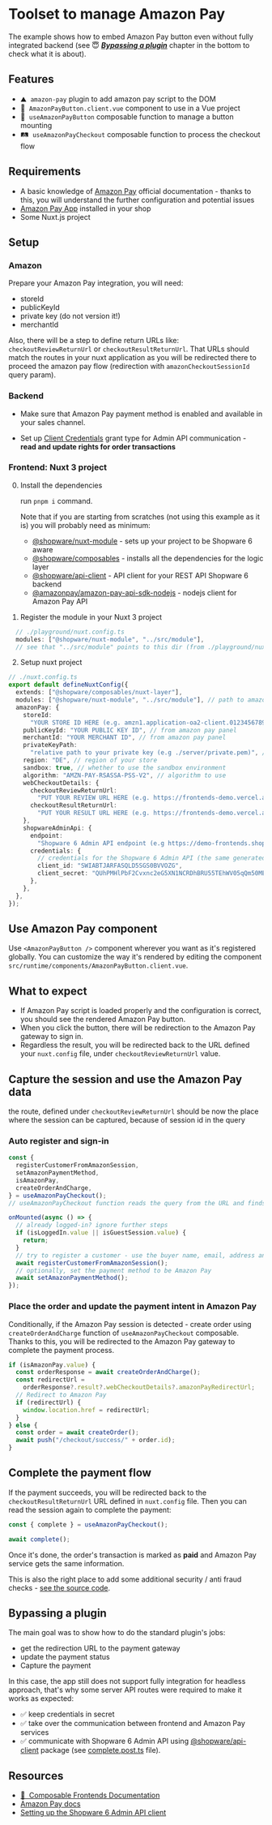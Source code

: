 # Toolset to manage Amazon Pay

The example shows how to embed Amazon Pay button even without fully integrated backend (see 😇 [**_Bypassing a plugin_**](#bypassing-a-plugin) chapter in the bottom to check what it is about).

## Features

<!-- Highlight some of the features your module provide here -->

- ⛰ &nbsp;`amazon-pay` plugin to add amazon pay script to the DOM
- 🚠 &nbsp;`AmazonPayButton.client.vue` component to use in a Vue project
- 🌅 &nbsp;`useAmazonPayButton` composable function to manage a button mounting
- 🛤️ &nbsp;`useAmazonPayCheckout` composable function to process the checkout flow

## Requirements

- A basic knowledge of [Amazon Pay](https://developer.amazon.com/docs/amazon-pay-checkout/introduction.html) official documentation - thanks to this, you will understand the further configuration and potential issues
- [Amazon Pay App](https://store.shopware.com/en/swag117522576433f/amazon-pay.html) installed in your shop
- Some Nuxt.js project

## Setup

### Amazon

Prepare your Amazon Pay integration, you will need:

- storeId
- publicKeyId
- private key (do not version it!)
- merchantId

Also, there will be a step to define return URLs like: `checkoutReviewReturnUrl` or `checkoutResultReturnUrl`. That URLs should match the routes in your nuxt application as you will be redirected there to proceed the amazon pay flow (redirection with `amazonCheckoutSessionId` query param).

### Backend

- Make sure that Amazon Pay payment method is enabled and available in your sales channel.

- Set up [Client Credentials](https://shopware.stoplight.io/docs/admin-api/8e1d78252fa6f-authentication#client-credentials) grant type for Admin API communication - **read and update rights for order transactions**

### Frontend: Nuxt 3 project

0. Install the dependencies

   run `pnpm i` command.

   Note that if you are starting from scratches (not using this example as it is) you will probably need as minimum:

   - [@shopware/nuxt-module](https://www.npmjs.com/package/@shopware/nuxt-module) - sets up your project to be Shopware 6 aware
   - [@shopware/composables](https://www.npmjs.com/package/@shopware/composables) - installs all the dependencies for the logic layer
   - [@shopware/api-client](https://www.npmjs.com/package/@shopware/api-client) - API client for your REST API Shopware 6 backend
   - [@amazonpay/amazon-pay-api-sdk-nodejs](https://www.npmjs.com/package/@amazonpay/amazon-pay-api-sdk-nodejs) - nodejs client for Amazon Pay API

1. Register the module in your Nuxt 3 project

```js
  // ./playground/nuxt.config.ts
  modules: ["@shopware/nuxt-module", "../src/module"],
  // see that "../src/module" points to this dir (from ./playground/nuxt.config.ts file)
```

2. Setup nuxt project

```ts
// ./nuxt.config.ts
export default defineNuxtConfig({
  extends: ["@shopware/composables/nuxt-layer"],
  modules: ["@shopware/nuxt-module", "../src/module"], // path to amazon-pay module
  amazonPay: {
    storeId:
      "YOUR STORE ID HERE (e.g. amzn1.application-oa2-client.0123456789abcdef...)", // from amazon pay panel
    publicKeyId: "YOUR PUBLIC KEY ID", // from amazon pay panel
    merchantId: "YOUR MERCHANT ID", // from amazon pay panel
    privateKeyPath:
      "relative path to your private key (e.g ./server/private.pem)", // from amazon pay panel
    region: "DE", // region of your store
    sandbox: true, // whether to use the sandbox environment
    algorithm: "AMZN-PAY-RSASSA-PSS-V2", // algorithm to use
    webCheckoutDetails: {
      checkoutReviewReturnUrl:
        "PUT YOUR REVIEW URL HERE (e.g. https://frontends-demo.vercel.app/checkout)", // registered in amazon pay panel
      checkoutResultReturnUrl:
        "PUT YOUR RESULT URL HERE (e.g. https://frontends-demo.vercel.app/checkout/success)", // registered in amazon pay panel
    },
    shopwareAdminApi: {
      endpoint:
        "Shopware 6 Admin API endpoint (e.g https://demo-frontends.shopware.store/api)",
      credentials: {
        // credentials for the Shopware 6 Admin API (the same generated in **Backend** chapter above)
        client_id: "SWIABTJARFASQLD5SGS0BVVOZG",
        client_secret: "QUhPMHlPbF2Cvxnc2eG5XN1NCRDhBRU55TEhWV05qQm50MEowTXU",
      },
    },
  },
});
```

## Use Amazon Pay component

Use `<AmazonPayButton />` component wherever you want as it's registered globally. You can customize the way it's rendered by editing the component `src/runtime/components/AmazonPayButton.client.vue`.

## What to expect

- If Amazon Pay script is loaded properly and the configuration is correct, you should see the rendered Amazon Pay button.
- When you click the button, there will be redirection to the Amazon Pay gateway to sign in.
- Regardless the result, you will be redirected back to the URL defined your `nuxt.config` file, under `checkoutReviewReturnUrl` value.

## Capture the session and use the Amazon Pay data

the route, defined under `checkoutReviewReturnUrl` should be now the place where the session can be captured, because of session id in the query

### Auto register and sign-in

```ts
const {
  registerCustomerFromAmazonSession,
  setAmazonPaymentMethod,
  isAmazonPay,
  createOrderAndCharge,
} = useAmazonPayCheckout();
// useAmazonPayCheckout function reads the query from the URL and finds the Amazon Pay checkout ID

onMounted(async () => {
  // already logged-in? ignore further steps
  if (isLoggedIn.value || isGuestSession.value) {
    return;
  }
  // try to register a customer - use the buyer name, email, address and so on provided by Amazon Pay
  await registerCustomerFromAmazonSession();
  // optionally, set the payment method to be Amazon Pay
  await setAmazonPaymentMethod();
});
```

### Place the order and update the payment intent in Amazon Pay

Conditionally, if the Amazon Pay session is detected - create order using `createOrderAndCharge` function of `useAmazonPayCheckout` composable. Thanks to this, you will be redirected to the Amazon Pay gateway to complete the payment process.

```ts
if (isAmazonPay.value) {
  const orderResponse = await createOrderAndCharge();
  const redirectUrl =
    orderResponse?.result?.webCheckoutDetails?.amazonPayRedirectUrl;
  // Redirect to Amazon Pay
  if (redirectUrl) {
    window.location.href = redirectUrl;
  }
} else {
  const order = await createOrder();
  await push("/checkout/success/" + order.id);
}
```

## Complete the payment flow

If the payment succeeds, you will be redirected back to the `checkoutResultReturnUrl` URL defined in `nuxt.config` file. Then you can read the session again to complete the payment:

```ts
const { complete } = useAmazonPayCheckout();

await complete();
```

Once it's done, the order's transaction is marked as **paid** and Amazon Pay service gets the same information.

This is also the right place to add some additional security / anti fraud checks - [see the source code](./src/runtime/server/api/amazon-pay/complete.post.ts).

## Bypassing a plugin

The main goal was to show how to do the standard plugin's jobs:

- get the redirection URL to the payment gateway
- update the payment status
- Capture the payment

In this case, the app still does not support fully integration for headless approach, that's why some server API routes were required to make it works as expected:

- ✅ keep credentials in secret
- ✅ take over the communication between frontend and Amazon Pay services
- ✅ communicate with Shopware 6 Admin API using [@shopware/api-client](https://www.npmjs.com/package/@shopware/api-client) package (see [complete.post.ts](./src/runtime/server/api/amazon-pay/complete.post.ts) file).

## Resources

- [📖 &nbsp;Composable Frontends Documentation](https://frontends.shopware.com)
- [Amazon Pay docs](https://developer.amazon.com/docs/amazon-pay-checkout/introduction.html)
- [Setting up the Shopware 6 Admin API client](https://www.npmjs.com/package/@shopware/api-client#admin-api-client-setup)
